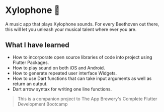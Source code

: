 # Xylophone 🎹

A music app that plays Xylophone sounds. For every Beethoven out there, this will let you unleash your musical talent where ever you are. 



## What I have learned

- How to incorporate open source libraries of code into project using Flutter Packages.
- How to play sound on both iOS and Android.
- How to generate repeated user interface Widgets.
- How to use Dart functions that can take input arguments as well as return an output.
- Dart arrow syntax for writing one line functions.

>This is a companion project to The App Brewery's Complete Flutter Development Bootcamp


